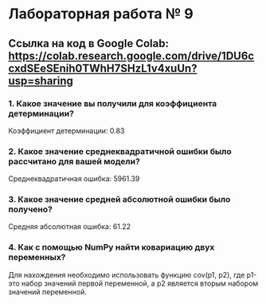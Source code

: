 # Лабораторная работа № 9
## Ссылка на код в Google Colab: https://colab.research.google.com/drive/1DU6ccxdSEeSEnih0TWhH7SHzL1v4xuUn?usp=sharing
 
### 1. Какое значение вы получили для коэффициента детерминации?

Коэффициент детерминации: 0.83

### 2. Какое значение среднеквадратичной ошибки было рассчитано для вашей модели?

Cреднеквадратичная ошибка: 5961.39

### 3. Какое значение средней абсолютной ошибки было получено?

Средняя абсолютная ошибка: 61.22

### 4. Как с помощью NumPy найти ковариацию двух переменных?

Для нахождения необходимо использовать функцию  cov(p1, p2), где p1- это набор значений первой переменной, а p2 является вторым набором значений переменной.